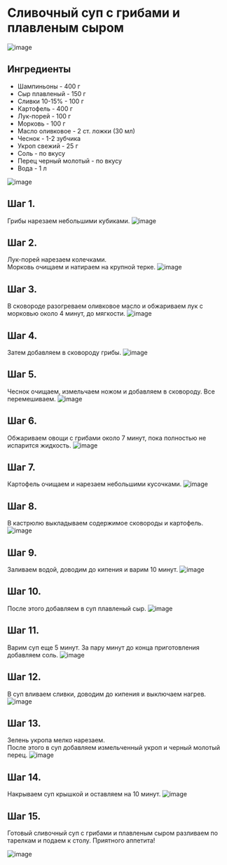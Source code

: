 # Сливочный суп с грибами и плавленым сыром

![image](img/sm_391377.jpg)

## Ингредиенты
- Шампиньоны - 400 г
- Сыр плавленый - 150 г
- Сливки 10-15% - 100 г
- Картофель - 400 г
- Лук-порей - 100 г
- Морковь - 100 г
- Масло оливковое - 2 ст. ложки (30 мл)
- Чеснок - 1-2 зубчика
- Укроп свежий - 25 г
- Соль - по вкусу
- Перец черный молотый - по вкусу
- Вода - 1 л

![image](img/sm_391358.jpg)

## Шаг 1.  
Грибы нарезаем небольшими кубиками.
![image](img/sm_391363.jpg)

## Шаг 2.
Лук-порей нарезаем колечками.  
Морковь очищаем и натираем на крупной терке.
![image](img/sm_391359.jpg)

## Шаг 3.
В сковороде разогреваем оливковое масло и обжариваем лук с морковью около 4 минут, до мягкости.
![image](img/sm_391362.jpg)

 ## Шаг 4.
Затем добавляем в сковороду грибы.
![image](img/sm_391364.jpg)

## Шаг 5.
Чеснок очищаем, измельчаем ножом и добавляем в сковороду. Все перемешиваем.
![image](img/sm_391365.jpg)

## Шаг 6.
Обжариваем овощи с грибами около 7 минут, пока полностью не испарится жидкость.
![image](img/sm_391366.jpg)

## Шаг 7.
Картофель очищаем и нарезаем небольшими кусочками.
![image](img/sm_391367.jpg)

## Шаг 8.
В кастрюлю выкладываем содержимое сковороды и картофель.
![image](img/sm_391368.jpg)

## Шаг 9.
Заливаем водой, доводим до кипения и варим 10 минут.
![image](img/sm_391369.jpg)

## Шаг 10.
После этого добавляем в суп плавленый сыр.
![image](img/sm_391371.jpg)

## Шаг 11.
Варим суп еще 5 минут. За пару минут до конца приготовления добавляем соль.
![image](img/sm_391372.jpg)

## Шаг 12.
В суп вливаем сливки, доводим до кипения и выключаем нагрев.
![image](img/sm_391373.jpg)

## Шаг 13.
Зелень укропа мелко нарезаем.  
После этого в суп добавляем измельченный укроп и черный молотый перец.
![image](img/sm_391374.jpg)

## Шаг 14.

Накрываем суп крышкой и оставляем на 10 минут.
![image](img/sm_391375.jpg)

## Шаг 15.

Готовый сливочный суп с грибами и плавленым сыром разливаем по тарелкам и подаем к столу. Приятного аппетита!

![image](img/sm_391378.jpg)
